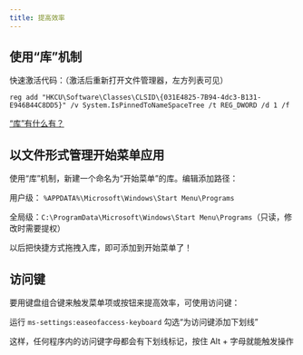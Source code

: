 ```yaml
---
title: 提高效率
---
```


## 使用“库”机制

快速激活代码：（激活后重新打开文件管理器，左方列表可见）

    reg add "HKCU\Software\Classes\CLSID\{031E4825-7B94-4dc3-B131-E946B44C8DD5}" /v System.IsPinnedToNameSpaceTree /t REG_DWORD /d 1 /f

[“库”有什么有？](https://sspai.com/post/41297)

## 以文件形式管理开始菜单应用

使用“库”机制，新建一个命名为“开始菜单”的库。编辑添加路径：

用户级： `%APPDATA%\Microsoft\Windows\Start Menu\Programs`

全局级：`C:\ProgramData\Microsoft\Windows\Start Menu\Programs`（只读，修改时需要提权）

以后把快捷方式拖拽入库，即可添加到开始菜单了！

## 访问键

要用键盘组合键来触发菜单项或按钮来提高效率，可使用访问键：

运行 `ms-settings:easeofaccess-keyboard` 勾选“为访问键添加下划线”

这样，任何程序内的访问键字母都会有下划线标记，按住 Alt + 字母就能触发操作
